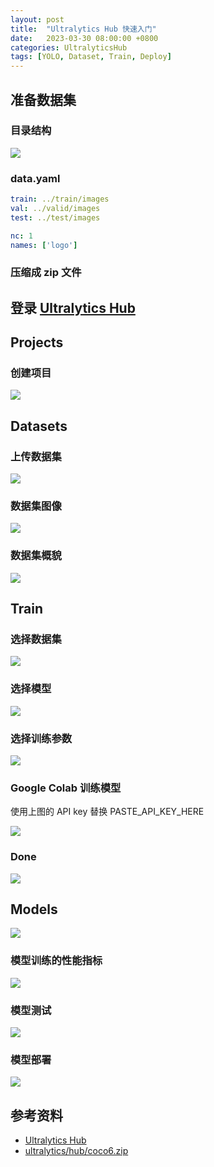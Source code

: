 ```yaml
---
layout: post
title:  "Ultralytics Hub 快速入门"
date:   2023-03-30 08:00:00 +0800
categories: UltralyticsHub
tags: [YOLO, Dataset, Train, Deploy]
---
```


## 准备数据集
### 目录结构
![](/images/2023/ultralytics-hub/dataset-dir.jpg)

### data.yaml
```yaml
train: ../train/images
val: ../valid/images
test: ../test/images

nc: 1
names: ['logo']
```

### 压缩成 zip 文件

## 登录 [Ultralytics Hub](https://hub.ultralytics.com)

## Projects
### 创建项目
![](/images/2023/ultralytics-hub/projects-create.jpg)

## Datasets
### 上传数据集
![](/images/2023/ultralytics-hub/datasets-upload.jpg)

### 数据集图像
![](/images/2023/ultralytics-hub/datasets-images.jpg)

### 数据集概貌
![](/images/2023/ultralytics-hub/datasets-overview.jpg)

## Train
### 选择数据集
![](/images/2023/ultralytics-hub/train1.jpg)

### 选择模型
![](/images/2023/ultralytics-hub/train2.jpg)

### 选择训练参数
![](/images/2023/ultralytics-hub/train3.jpg)

### Google Colab 训练模型
使用上图的 API key 替换 PASTE_API_KEY_HERE

![](/images/2023/ultralytics-hub/train4.jpg)

### Done
![](/images/2023/ultralytics-hub/train5.jpg)

## Models
![](/images/2023/ultralytics-hub/models.jpg)

### 模型训练的性能指标
![](/images/2023/ultralytics-hub/models-train.jpg)

### 模型测试
![](/images/2023/ultralytics-hub/models-preview.jpg)

### 模型部署
![](/images/2023/ultralytics-hub/models-deploy.jpg)

## 参考资料
* [Ultralytics Hub](https://hub.ultralytics.com)
* [ultralytics/hub/coco6.zip](https://github.com/ultralytics/hub/blob/master/coco6.zip)
